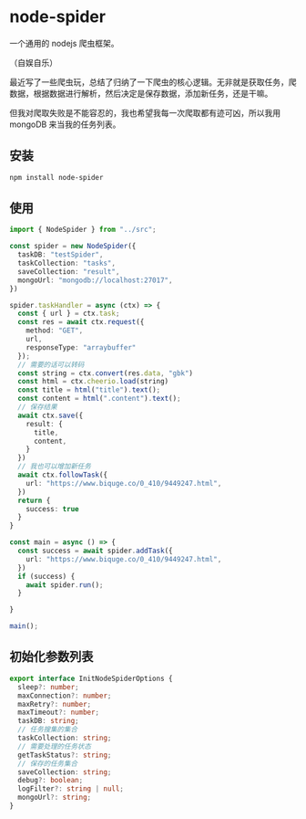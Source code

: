 # node-spider

一个通用的 nodejs 爬虫框架。

（自娱自乐）

最近写了一些爬虫玩，总结了归纳了一下爬虫的核心逻辑。无非就是获取任务，爬数据，根据数据进行解析，然后决定是保存数据，添加新任务，还是干嘛。

但我对爬取失败是不能容忍的，我也希望我每一次爬取都有迹可凶，所以我用 mongoDB 来当我的任务列表。

## 安装
```bash
npm install node-spider
```

## 使用
```typescript
import { NodeSpider } from "../src";

const spider = new NodeSpider({
  taskDB: "testSpider",
  taskCollection: "tasks",
  saveCollection: "result",
  mongoUrl: "mongodb://localhost:27017",
})

spider.taskHandler = async (ctx) => {
  const { url } = ctx.task;
  const res = await ctx.request({
    method: "GET",
    url,
    responseType: "arraybuffer"
  });
  // 需要的话可以转码
  const string = ctx.convert(res.data, "gbk")
  const html = ctx.cheerio.load(string)
  const title = html("title").text();
  const content = html(".content").text();
  // 保存结果
  await ctx.save({
    result: {
      title,
      content,
    }
  })
  // 我也可以增加新任务
  await ctx.followTask({
    url: "https://www.biquge.co/0_410/9449247.html",
  })
  return {
    success: true
  }
}

const main = async () => {
  const success = await spider.addTask({
    url: "https://www.biquge.co/0_410/9449247.html",
  })
  if (success) {
    await spider.run();
  }

}

main();

```

## 初始化参数列表

```typescript
export interface InitNodeSpiderOptions {
  sleep?: number;
  maxConnection?: number;
  maxRetry?: number;
  maxTimeout?: number;
  taskDB: string;
  // 任务搜集的集合
  taskCollection: string;
  // 需要处理的任务状态
  getTaskStatus?: string;
  // 保存的任务集合
  saveCollection: string;
  debug?: boolean;
  logFilter?: string | null;
  mongoUrl?: string;
}
```